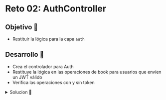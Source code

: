 # Reto 02: AuthController

## Objetivo 🎯
 
* Restituir la lógica para la capa `auth`

## Desarrollo 📝

* Crea el controlador para Auth
* Restituye la lógica en las operaciones de book para usuarios que envíen un JWT válido
* Verifica las operaciones con y sín token

<details>
	<summary>Solucion 🔖</summary>

Cuando tengas tu propuesta, puedes compararla con la que se propone en este directorio observando los siguientes puntos

* En la carpeta `src` está el código
* En la carpeta `client` las llamadas que pueden invocarse con la extensión `REST Client`
* En el archivo `package.json` se agregó el script de arranque
</details>
